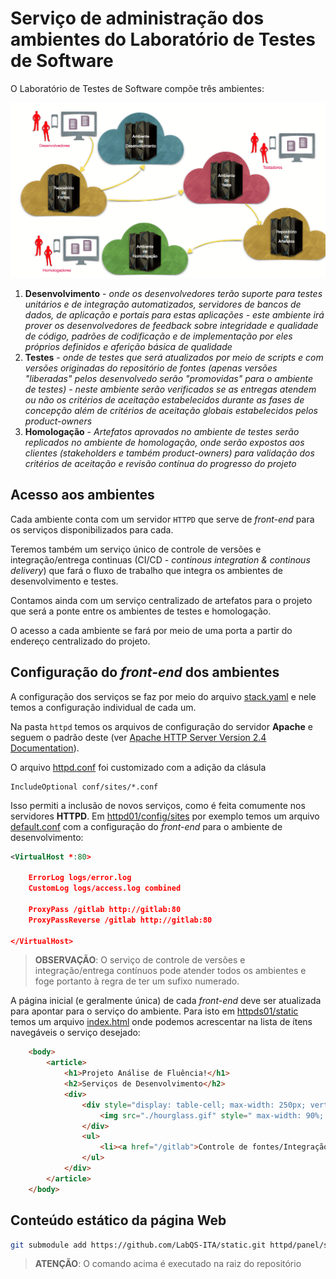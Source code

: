 # Serviço de administração dos ambientes do Laboratório de Testes de Software

O Laboratório de Testes de Software compõe três ambientes:

![Ambientes do Laboratório de Testes de Software](../images/lts.png)

1. **Desenvolvimento** - _onde os desenvolvedores terão suporte para testes unitários e de integração automatizados, servidores de bancos de dados, de aplicação e portais para estas aplicações - este ambiente irá prover os desenvolvedores de feedback sobre integridade e qualidade de código, padrões de codificação e de implementação por eles próprios definidos e aferição básica de qualidade_
1. **Testes** - _onde de testes que será atualizados por meio de *scripts* e com versões originadas do repositório de fontes (apenas versões "liberadas" pelos desenvolvedo serão "promovidas" para o ambiente de testes) - neste ambiente serão verificados se as entregas atendem ou não os critérios de aceitação estabelecidos durante as fases de concepção além de critérios de aceitação globais estabelecidos pelos product-owners_
1. **Homologação** - _Artefatos aprovados no ambiente de testes serão replicados no ambiente de homologação, onde serão expostos aos clientes (stakeholders e também product-owners) para validação dos critérios de aceitação e revisão contínua do progresso do projeto_

## Acesso aos ambientes

Cada ambiente conta com um servidor `HTTPD` que serve de _front-end_ para os serviços disponibilizados para cada.

Teremos também um serviço único de controle de versões e integração/entrega continuas (CI/CD - _continous integration & continous delivery_) que fará o fluxo de trabalho que integra os ambientes de desenvolvimento e testes.

Contamos ainda com um serviço centralizado de artefatos para o projeto que será a ponte entre os ambientes de testes e homologação.

O acesso a cada ambiente se fará por meio de uma porta a partir do endereço centralizado do projeto.

## Configuração do _front-end_ dos ambientes

A configuração dos serviços se faz por meio do arquivo [stack.yaml](./stack.yaml) e nele temos a configuração individual de cada um.

Na pasta `httpd` temos os arquivos de configuração do servidor **Apache** e seguem o padrão deste (ver [Apache HTTP Server Version 2.4 Documentation](https://httpd.apache.org/docs/2.4/)).

O arquivo [httpd.conf](sc/config/httpd.conf) foi customizado com a adição da clásula

```
IncludeOptional conf/sites/*.conf
```

Isso permiti a inclusão de novos serviços, como é feita comumente nos servidores **HTTPD**. Em [httpd01/config/sites](sc/config/sites) por exemplo temos um arquivo [default.conf](sc/config/sites/default.conf) com a configuração do _front-end_ para o ambiente de desenvolvimento:

```xml
<VirtualHost *:80>

    ErrorLog logs/error.log
    CustomLog logs/access.log combined

    ProxyPass /gitlab http://gitlab:80
    ProxyPassReverse /gitlab http://gitlab:80
	
</VirtualHost>
````

> **OBSERVAÇÃO**: O serviço de controle de versões e integração/entrega contínuos pode atender todos os ambientes e foge portanto à regra de ter um sufixo numerado.

A página inicial (e geralmente única) de cada _front-end_ deve ser atualizada para apontar para o serviço do ambiente. Para isto em [httpds01/static](sc/static) temos um arquivo [index.html](sc/static/index.html) onde podemos acrescentar na lista de ítens navegáveis o serviço desejado:

```html
    <body>
        <article>
            <h1>Projeto Análise de Fluência!</h1>
            <h2>Serviços de Desenvolvimento</h2>
            <div>
                <div style="display: table-cell; max-width: 250px; vertical-align: top;" id="pano">
                    <img src="./hourglass.gif" style=" max-width: 90%; margin: 5%; " />
                </div>
                <ul>
                    <li><a href="/gitlab">Controle de fontes/Integração Contínua</a></li>
                </ul>
            </div>
        </article>
    </body>
```

## Conteúdo estático da página Web

```sh
git submodule add https://github.com/LabQS-ITA/static.git httpd/panel/static/assets
```

> **ATENÇÃO**: O comando acima é executado na raiz do repositório
